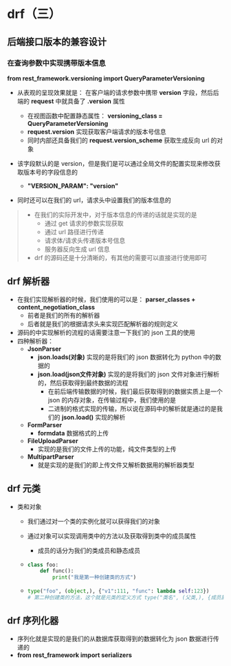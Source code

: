 # drf（三）

## 后端接口版本的兼容设计

### 在查询参数中实现携带版本信息

**from rest_framework.versioning import QueryParameterVersioning**

* 从表观的呈现效果就是： 在客户端的请求参数中携带 **version** 字段，然后后端的 **request** 中就具备了 **.version** 属性
  * 在视图函数中配置静态属性： **versioning_class = QueryParameterVersioning**
  * **request.version** 实现获取客户端请求的版本号信息
  * 同时内部还具备我们的 **request.version_scheme** 获取生成反向 url 的对象
* 该字段默认的是 version，但是我们是可以通过全局文件的配置实现来修改获取版本号的字段信息的
  * **"VERSION_PARAM": "version"**

* 同时还可以在我们的 url，请求头中设置我们的版本信息的

> * 在我们的实际开发中，对于版本信息的传递的话就是实现的是
>   * 通过 get 请求的参数实现获取
>   * 通过 url 路径进行传递
>   * 请求体/请求头传递版本号信息
>   * 服务器反向生成 url 信息
> * drf 的源码还是十分清晰的，有其他的需要可以直接进行使用即可



## drf 解析器

* 在我们实现解析器的时候，我们使用的可以是： **parser_classes + content_negotiation_class**
  * 前者是我们的所有的解析器
  * 后者就是我们的根据请求头来实现匹配解析器的规则定义
* 源码的中实现解析的流程的话需要注意一下我们的 json 工具的使用
* 四种解析器：
  * **JsonParser**
    * **json.loads(对象)**  实现的是将我们的 json 数据转化为 python 中的数据的
    * **json.load(json文件对象)** 实现的是将我们的 json 文件对象进行解析的，然后获取得到最终数据的流程
      * 在前后端传输数据的时候，我们最后获取得到的数据实质上是一个 json 的内存对象，在传输过程中，我们使用的是
      * 二进制的格式实现的传输，所以说在源码中的解析就是通过的是我们的 **json.load()** 实现的解析
  * **FormParser**
    * **formdata** 数据格式的上传
  * **FileUploadParser**
    * 实现的是我们的文件上传的功能，纯文件类型的上传
  * **MultipartParser**
    * 就是实现的是我们的即上传文件又解析数据用的解析器类型



## drf 元类

* 类和对象

  * 我们通过对一个类的实例化就可以获得我们的对象

  * 通过对象可以实现调用类中的方法以及获取得到类中的成员属性

    * 成员的话分为我们的类成员和静态成员

  * ```python
    class foo:
        def func():
            print("我是第一种创建类的方式")
    ```

  * ```python
    type("foo", (object,), {"v1":111, "func": lambda self:123})
    # 第二种创建类的方法，这个就是元类的定义方式 type("类名", (父类,), {成员属性 + 成员方法})
    ```



## drf 序列化器

* 序列化就是实现的是我们的从数据库获取得到的数据转化为 json 数据进行传递的
* **from rest_framework import serializers**